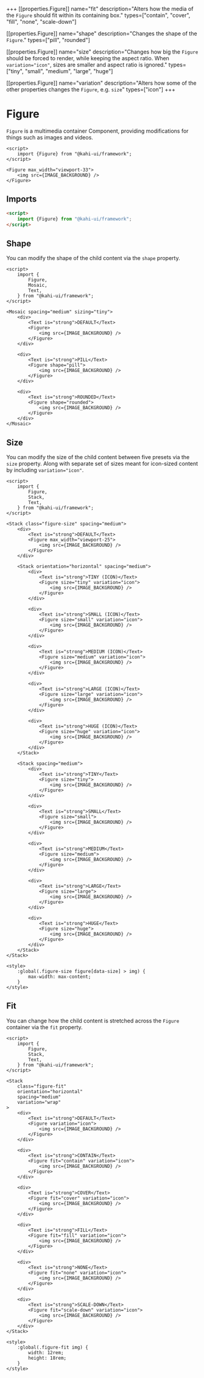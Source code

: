 +++
[[properties.Figure]]
name="fit"
description="Alters how the media of the <code>Figure</code> should fit within its containing box."
types=["contain", "cover", "fill", "none", "scale-down"]

[[properties.Figure]]
name="shape"
description="Changes the shape of the <code>Figure</code>."
types=["pill", "rounded"]

[[properties.Figure]]
name="size"
description="Changes how big the <code>Figure</code> should be forced to render, while keeping the aspect ratio. When <code>variation=\"icon\"</code>, sizes are smaller and aspect ratio is ignored."
types=["tiny", "small", "medium", "large", "huge"]

[[properties.Figure]]
name="variation"
description="Alters how some of the other properties changes the <code>Figure</code>, e.g. <code>size</code>"
types=["icon"]
+++

# Figure

`Figure` is a multimedia container Component, providing modifications for things such as images and videos.

```svelte repl Figure Preview
<script>
    import {Figure} from "@kahi-ui/framework";
</script>

<Figure max_width="viewport-33">
    <img src={IMAGE_BACKGROUND} />
</Figure>
```

## Imports

```html default Figure Imports
<script>
    import {Figure} from "@kahi-ui/framework";
</script>
```

## Shape

You can modify the shape of the child content via the `shape` property.

```svelte repl Figure Shape
<script>
    import {
        Figure,
        Mosaic,
        Text,
    } from "@kahi-ui/framework";
</script>

<Mosaic spacing="medium" sizing="tiny">
    <div>
        <Text is="strong">DEFAULT</Text>
        <Figure>
            <img src={IMAGE_BACKGROUND} />
        </Figure>
    </div>

    <div>
        <Text is="strong">PILL</Text>
        <Figure shape="pill">
            <img src={IMAGE_BACKGROUND} />
        </Figure>
    </div>

    <div>
        <Text is="strong">ROUNDED</Text>
        <Figure shape="rounded">
            <img src={IMAGE_BACKGROUND} />
        </Figure>
    </div>
</Mosaic>
```

## Size

You can modify the size of the child content between five presets via the `size` property. Along with separate set of sizes meant for icon-sized content by including `variation="icon"`.

```svelte repl Figure Size
<script>
    import {
        Figure,
        Stack,
        Text,
    } from "@kahi-ui/framework";
</script>

<Stack class="figure-size" spacing="medium">
    <div>
        <Text is="strong">DEFAULT</Text>
        <Figure max_width="viewport-25">
            <img src={IMAGE_BACKGROUND} />
        </Figure>
    </div>

    <Stack orientation="horizontal" spacing="medium">
        <div>
            <Text is="strong">TINY (ICON)</Text>
            <Figure size="tiny" variation="icon">
                <img src={IMAGE_BACKGROUND} />
            </Figure>
        </div>

        <div>
            <Text is="strong">SMALL (ICON)</Text>
            <Figure size="small" variation="icon">
                <img src={IMAGE_BACKGROUND} />
            </Figure>
        </div>

        <div>
            <Text is="strong">MEDIUM (ICON)</Text>
            <Figure size="medium" variation="icon">
                <img src={IMAGE_BACKGROUND} />
            </Figure>
        </div>

        <div>
            <Text is="strong">LARGE (ICON)</Text>
            <Figure size="large" variation="icon">
                <img src={IMAGE_BACKGROUND} />
            </Figure>
        </div>

        <div>
            <Text is="strong">HUGE (ICON)</Text>
            <Figure size="huge" variation="icon">
                <img src={IMAGE_BACKGROUND} />
            </Figure>
        </div>
    </Stack>

    <Stack spacing="medium">
        <div>
            <Text is="strong">TINY</Text>
            <Figure size="tiny">
                <img src={IMAGE_BACKGROUND} />
            </Figure>
        </div>

        <div>
            <Text is="strong">SMALL</Text>
            <Figure size="small">
                <img src={IMAGE_BACKGROUND} />
            </Figure>
        </div>

        <div>
            <Text is="strong">MEDIUM</Text>
            <Figure size="medium">
                <img src={IMAGE_BACKGROUND} />
            </Figure>
        </div>

        <div>
            <Text is="strong">LARGE</Text>
            <Figure size="large">
                <img src={IMAGE_BACKGROUND} />
            </Figure>
        </div>

        <div>
            <Text is="strong">HUGE</Text>
            <Figure size="huge">
                <img src={IMAGE_BACKGROUND} />
            </Figure>
        </div>
    </Stack>
</Stack>

<style>
    :global(.figure-size figure[data-size] > img) {
        max-width: max-content;
    }
</style>
```

## Fit

You can change how the child content is stretched across the `Figure` container via the `fit` property.

```svelte repl Figure Fit
<script>
    import {
        Figure,
        Stack,
        Text,
    } from "@kahi-ui/framework";
</script>

<Stack
    class="figure-fit"
    orientation="horizontal"
    spacing="medium"
    variation="wrap"
>
    <div>
        <Text is="strong">DEFAULT</Text>
        <Figure variation="icon">
            <img src={IMAGE_BACKGROUND} />
        </Figure>
    </div>

    <div>
        <Text is="strong">CONTAIN</Text>
        <Figure fit="contain" variation="icon">
            <img src={IMAGE_BACKGROUND} />
        </Figure>
    </div>

    <div>
        <Text is="strong">COVER</Text>
        <Figure fit="cover" variation="icon">
            <img src={IMAGE_BACKGROUND} />
        </Figure>
    </div>

    <div>
        <Text is="strong">FILL</Text>
        <Figure fit="fill" variation="icon">
            <img src={IMAGE_BACKGROUND} />
        </Figure>
    </div>

    <div>
        <Text is="strong">NONE</Text>
        <Figure fit="none" variation="icon">
            <img src={IMAGE_BACKGROUND} />
        </Figure>
    </div>

    <div>
        <Text is="strong">SCALE-DOWN</Text>
        <Figure fit="scale-down" variation="icon">
            <img src={IMAGE_BACKGROUND} />
        </Figure>
    </div>
</Stack>

<style>
    :global(.figure-fit img) {
        width: 12rem;
        height: 18rem;
    }
</style>
```
